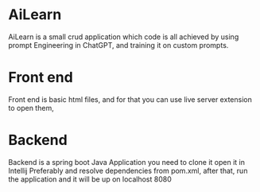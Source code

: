 # AiLearn
AiLearn is a small crud application which code is all achieved by using prompt Engineering in ChatGPT, and training it on custom prompts.

# Front end
Front end is basic html files, and for that you can use live server extension to open them,

# Backend
Backend is a spring boot Java Application you need to clone it open it in Intellij Preferably and resolve dependencies from pom.xml, after that, 
run the application and it will be up on localhost 8080
